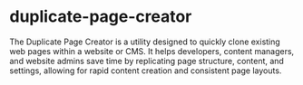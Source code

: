 # duplicate-page-creator
The Duplicate Page Creator is a utility designed to quickly clone existing web pages within a website or CMS. It helps developers, content managers, and website admins save time by replicating page structure, content, and settings, allowing for rapid content creation and consistent page layouts.
